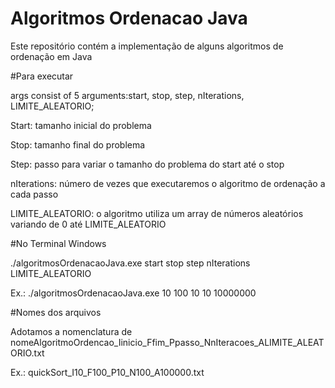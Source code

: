 ﻿# Algoritmos Ordenacao Java
Este repositório contém a implementação de alguns algoritmos de ordenação em Java

#Para executar

args consist of 5 arguments:start, stop, step, nIterations, LIMITE_ALEATORIO;

Start: tamanho inicial do problema

Stop: tamanho final do problema

Step: passo para variar o tamanho do problema do start até o stop

nIterations: número de vezes que executaremos o algoritmo de ordenação a cada passo

LIMITE_ALEATORIO: o algoritmo utiliza um array de números aleatórios variando de 0 até LIMITE_ALEATORIO

#No Terminal Windows

./algoritmosOrdenacaoJava.exe start stop step nIterations LIMITE_ALEATORIO

Ex.:
./algoritmosOrdenacaoJava.exe 10 100 10 10 10000000

#Nomes dos arquivos

Adotamos a nomenclatura de nomeAlgoritmoOrdencao_Iinicio_Ffim_Ppasso_NnIteracoes_ALIMITE_ALEATORIO.txt

Ex.: quickSort_I10_F100_P10_N100_A100000.txt

